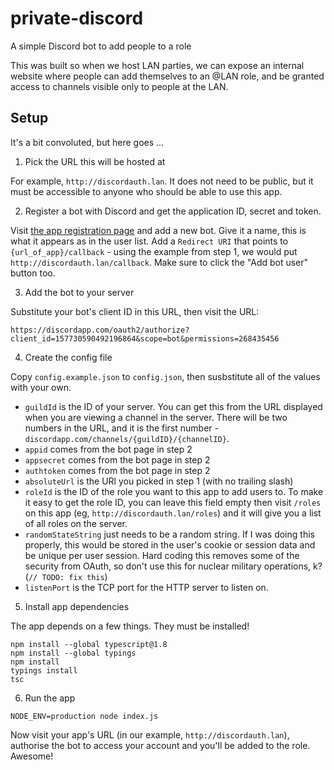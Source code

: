 # private-discord
A simple Discord bot to add people to a role

This was built so when we host LAN parties, we can expose an internal website
where people can add themselves to an @LAN role, and be granted access to
channels visible only to people at the LAN.

## Setup

It's a bit convoluted, but here goes ...

1) Pick the URL this will be hosted at

For example, `http://discordauth.lan`. It does not need to be public, but it
must be accessible to anyone who should be able to use this app.

2) Register a bot with Discord and get the application ID, secret and token.

Visit [the app registration page](https://discordapp.com/developers/applications/me)
and add a new bot. Give it a name, this is what it appears as in the user list.
Add a `Redirect URI` that points to `{url_of_app}/callback` - using the example
from step 1, we would put `http://discordauth.lan/callback`. Make sure to click the "Add bot user" button too.

3) Add the bot to your server

Substitute your bot's client ID in this URL, then visit the URL:

`https://discordapp.com/oauth2/authorize?client_id=157730590492196864&scope=bot&permissions=268435456`

4) Create the config file

Copy `config.example.json` to `config.json`, then susbstitute all of the values
with your own.

* `guildId` is the ID of your server. You can get this from the  URL displayed
when you are viewing a channel in the server. There will be two numbers in the
URL, and it is the first number - `discordapp.com/channels/{guildID}/{channelID}`.
* `appid` comes from the bot page in step 2
* `appsecret` comes from the bot page in step 2
* `authtoken` comes from the bot page in step 2
* `absoluteUrl` is the URl you picked in step 1 (with no trailing slash)
* `roleId` is the ID of the role you want to this app to add users to. To make
it easy to get the role ID, you can leave this field empty then visit `/roles`
on this app (eg, `http://discordauth.lan/roles`) and it will give you a list of
all roles on the server.
* `randomStateString` just needs to be a random string. If I was doing this
properly, this would be stored in the user's cookie or session data and be
unique per user session. Hard coding this removes some of the security from
OAuth, so don't use this for nuclear military operations, k? 
(`// TODO: fix this`)
* `listenPort` is the TCP port for the HTTP server to listen on.

5) Install app dependencies

The app depends on a few things. They must be installed!

```
npm install --global typescript@1.8
npm install --global typings
npm install
typings install
tsc
```

6) Run the app

`NODE_ENV=production node index.js`

Now visit your app's URL (in our example, `http://discordauth.lan`),
authorise the bot to access your account and you'll be added to the role.
Awesome!

